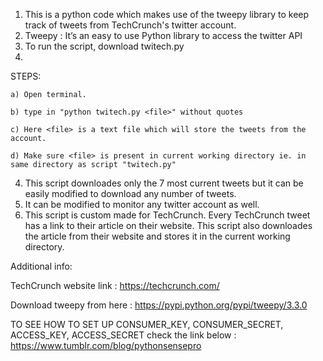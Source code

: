 1. This is a python code which makes use of the tweepy library to keep track of tweets from TechCrunch's twitter account.
2. Tweepy  :   It’s an easy to use Python library to access the twitter API 
3. To run the script, download twitech.py 
4. 
STEPS:

    a) Open terminal.

    b) type in "python twitech.py <file>" without quotes
    
    c) Here <file> is a text file which will store the tweets from the account.
    
    d) Make sure <file> is present in current working directory ie. in same directory as script "twitech.py"

4. This script downloades only the 7 most current tweets but it can be easily modified to download any number of tweets.
5. It can be modified to monitor any twitter account as well.
6. This script is custom made for TechCrunch. Every TechCrunch tweet has a link to their article on their website. This script also      downloades the article from their website and stores it in the current working directory.

Additional info:

TechCrunch website link  :   https://techcrunch.com/

Download tweepy from here  :  https://pypi.python.org/pypi/tweepy/3.3.0


TO SEE HOW TO SET UP CONSUMER_KEY, CONSUMER_SECRET, ACCESS_KEY, ACCESS_SECRET check the link below :
    https://www.tumblr.com/blog/pythonsensepro
